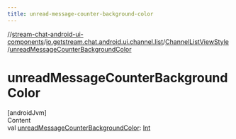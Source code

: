 ```yaml
---
title: unread-message-counter-background-color
---
```

//[stream-chat-android-ui-components](../../../index.md)/[io.getstream.chat.android.ui.channel.list](../index.md)/[ChannelListViewStyle](index.md)/[unreadMessageCounterBackgroundColor](unreadMessageCounterBackgroundColor.md)



# unreadMessageCounterBackgroundColor  
[androidJvm]  
Content  
val [unreadMessageCounterBackgroundColor](unreadMessageCounterBackgroundColor.md): [Int](https://kotlinlang.org/api/latest/jvm/stdlib/kotlin/-int/index.html)  



